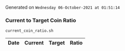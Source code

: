 Generated on `Wednesday 06-October-2021 at 01:51:14`

### Current to Target Coin Ratio
`current_coin_ratio.sh`

Date|Current|Target|Ratio
---|---|---|---
